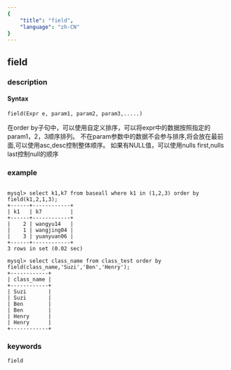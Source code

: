 ```yaml
---
{
    "title": "field",
    "language": "zh-CN"
}
---
```


<!-- 
Licensed to the Apache Software Foundation (ASF) under one
or more contributor license agreements.  See the NOTICE file
distributed with this work for additional information
regarding copyright ownership.  The ASF licenses this file
to you under the Apache License, Version 2.0 (the
"License"); you may not use this file except in compliance
with the License.  You may obtain a copy of the License at

  http://www.apache.org/licenses/LICENSE-2.0

Unless required by applicable law or agreed to in writing,
software distributed under the License is distributed on an
"AS IS" BASIS, WITHOUT WARRANTIES OR CONDITIONS OF ANY
KIND, either express or implied.  See the License for the
specific language governing permissions and limitations
under the License.
-->

<version since="dev"></version>

## field
### description
#### Syntax

`field(Expr e, param1, param2, param3,.....)`

在order by子句中，可以使用自定义排序，可以将expr中的数据按照指定的param1，2，3顺序排列。
不在param参数中的数据不会参与排序,将会放在最前面,可以使用asc,desc控制整体顺序。
如果有NULL值，可以使用nulls first,nulls last控制null的顺序


### example

```

mysql> select k1,k7 from baseall where k1 in (1,2,3) order by field(k1,2,1,3);
+------+------------+
| k1   | k7         |
+------+------------+
|    2 | wangyu14   |
|    1 | wangjing04 |
|    3 | yuanyuan06 |
+------+------------+
3 rows in set (0.02 sec)

mysql> select class_name from class_test order by field(class_name,'Suzi','Ben','Henry');
+------------+
| class_name |
+------------+
| Suzi       |
| Suzi       |
| Ben        |
| Ben        |
| Henry      |
| Henry      |
+------------+
```
### keywords
    field
